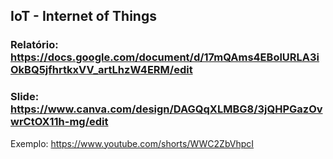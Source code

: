 ## IoT - Internet of Things 

### Relatório: https://docs.google.com/document/d/17mQAms4EBolURLA3iOkBQ5jfhrtkxVV_artLhzW4ERM/edit

### Slide: https://www.canva.com/design/DAGQqXLMBG8/3jQHPGazOvwrCtOX11h-mg/edit

Exemplo: https://www.youtube.com/shorts/WWC2ZbVhpcI
